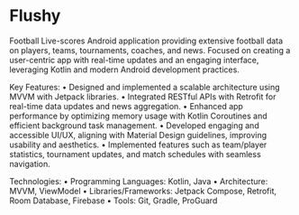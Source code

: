 # Flushy
 Football Live-scores Android application providing extensive football data on players, teams, tournaments, coaches, and news. Focused on creating a user-centric app with real-time updates and an engaging interface, leveraging Kotlin and modern Android development practices.

Key Features:
•	Designed and implemented a scalable architecture using MVVM with Jetpack libraries.
•	Integrated RESTful APIs with Retrofit for real-time data updates and news aggregation.
•	Enhanced app performance by optimizing memory usage with Kotlin Coroutines and efficient background task management.
•	Developed engaging and accessible UI/UX, aligning with Material Design guidelines, improving usability and aesthetics.
•	Implemented features such as team/player statistics, tournament updates, and match schedules with seamless navigation.

Technologies:
•	Programming Languages: Kotlin, Java
•	Architecture: MVVM, ViewModel
•	Libraries/Frameworks: Jetpack Compose, Retrofit, Room Database, Firebase
•	Tools: Git, Gradle, ProGuard

